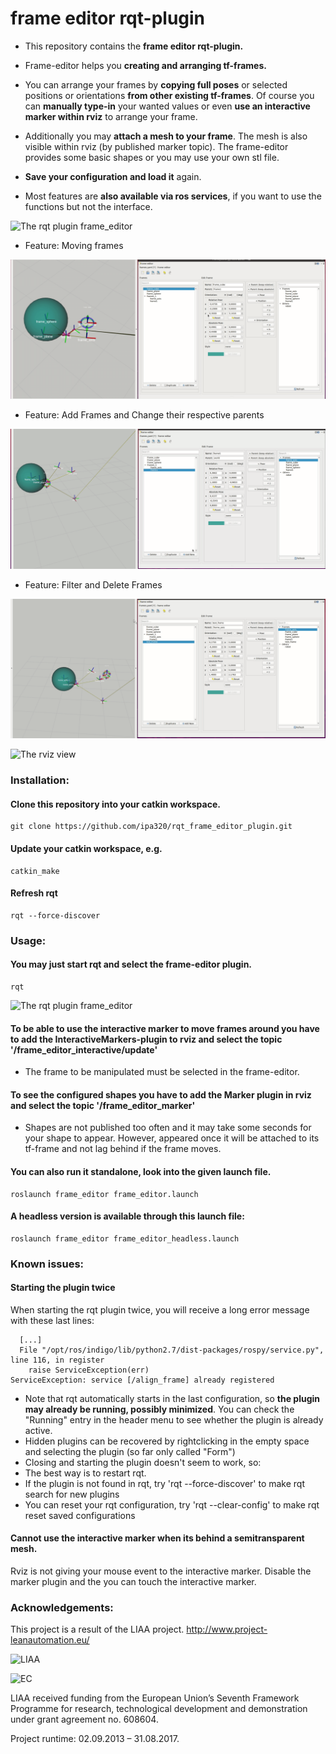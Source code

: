 frame editor rqt-plugin
=========================================

* This repository contains the **frame editor rqt-plugin.**

* Frame-editor helps you **creating and arranging tf-frames.** 

* You can arrange your frames by **copying full poses** or selected positions or orientations **from other existing tf-frames**. Of course you can **manually type-in** your wanted values or even **use an interactive marker within rviz** to arrange your frame.

* Additionally you may **attach a mesh to your frame**. The mesh is also visible within rviz (by published marker topic). The frame-editor provides some basic shapes or you may use your own stl file.

* **Save your configuration and load it** again.

* Most features are **also available via ros services**, if you want to use the functions but not the interface.

![The rqt plugin frame_editor](/frame_editor/etc/img/rqt_frame_editor.png "The rqt plugin frame_editor")

* Feature: Moving frames

![Moving Frames](/frame_editor/etc/img/moving_frames.gif "Feature: Moving frames")


* Feature: Add Frames and Change their respective parents

![Parent Frames](/frame_editor/etc/img/parent_frames.gif "Feature: Parent frames")

* Feature: Filter and Delete Frames

![Filter and Delete Frames](/frame_editor/etc/img/filter_delete_frames.gif "Feature: Filter and Delete Frames")



![The rviz view](/frame_editor/etc/img/rviz.png "Using an interactive marker to manipulated a tf-frame")

### Installation:
#### Clone this repository into your catkin workspace.

``` 
git clone https://github.com/ipa320/rqt_frame_editor_plugin.git
```

#### Update your catkin workspace, e.g.

``` 
catkin_make
```

#### Refresh rqt

``` 
rqt --force-discover
```

### Usage:
#### You may just start rqt and select the frame-editor plugin.

``` 
rqt
```

![The rqt plugin frame_editor](/frame_editor/etc/img/rqt_frame_editor_exp.png "The rqt plugin frame_editor with remarks")


#### To be able to use the interactive marker to move frames around you have to add the InteractiveMarkers-plugin to rviz and select the topic '/frame_editor_interactive/update'
* The frame to be manipulated must be selected in the frame-editor.

#### To see the configured shapes you have to add the Marker plugin in rviz and select the topic '/frame_editor_marker'
* Shapes are not published too often and it may take some seconds for your shape to appear. However, appeared once it will be attached to its tf-frame and not lag behind if the frame moves.

#### You can also run it standalone, look into the given launch file. 

``` 
roslaunch frame_editor frame_editor.launch
```

#### A headless version is available through this launch file:

```
roslaunch frame_editor frame_editor_headless.launch
```

### Known issues: 
#### Starting the plugin twice 
When starting the rqt plugin twice, you will receive a long error message with these last lines: 

``` 
  [...] 
  File "/opt/ros/indigo/lib/python2.7/dist-packages/rospy/service.py", line 116, in register 
    raise ServiceException(err) 
ServiceException: service [/align_frame] already registered 
``` 

* Note that rqt automatically starts in the last configuration, so **the plugin may already be running, possibly minimized**. You can check the "Running" entry in the header menu to see whether the plugin is already active. 
* Hidden plugins can be recovered by rightclicking in the empty space and selecting the plugin (so far only called "Form") 
* Closing and starting the plugin doesn't seem to work, so: 
* The best way is to restart rqt.  
* If the plugin is not found in rqt, try 'rqt --force-discover' to make rqt search for new plugins 
* You can reset your rqt configuration, try 'rqt --clear-config' to make rqt reset saved configurations

#### Cannot use the interactive marker when its behind a semitransparent mesh.
Rviz is not giving your mouse event to the interactive marker. Disable the marker plugin and the you can touch the interactive marker.

### Acknowledgements:
This project is a result of the LIAA project.
http://www.project-leanautomation.eu/

![LIAA](http://www.project-leanautomation.eu/fileadmin/img/LIAALogo/Logo_LIAA.png "LIAA")

![EC](http://www.project-leanautomation.eu/typo3temp/pics/b3ba71db31.jpg "EC")

LIAA received funding from the European Union’s Seventh Framework Programme for research, technological development and demonstration under grant agreement no. 608604.

Project runtime: 02.09.2013 – 31.08.2017.
